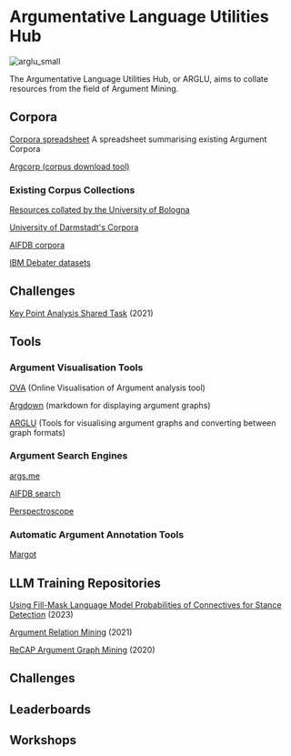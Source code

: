 # Argumentative Language Utilities Hub
![arglu_small](https://github.com/acidrobin/arglu-repo/assets/54273015/67999eb8-7742-4d63-b4b7-e2ad0bee45b1)

The Argumentative Language Utilities Hub, or ARGLU, aims to collate resources from the field of Argument Mining. 

## Corpora
[Corpora spreadsheet](https://docs.google.com/spreadsheets/d/1Wr7GalgRuXq_9JeVqqHRUY4BbUXbh3csB-BHozUm9YU/edit?usp=drive_link) A spreadsheet summarising existing Argument Corpora

[Argcorp (corpus download tool)](https://github.com/acidrobin/argcorp)

### Existing Corpus Collections

[Resources collated by the University of Bologna](http://argumentationmining.disi.unibo.it/resources.html)

[University of Darmstadt's Corpora](https://tudatalib.ulb.tu-darmstadt.de/handle/tudatalib/1997)

[AIFDB corpora](http://corpora.aifdb.org)

[IBM Debater datasets](https://research.ibm.com/haifa/dept/vst/debating_data.shtml)



## Challenges


[Key Point Analysis Shared Task](https://github.com/IBM/KPA_2021_shared_task) (2021)



## Tools
### Argument Visualisation Tools
[OVA](https://ova.arg-tech.org) (Online Visualisation of Argument analysis tool)

[Argdown](https://argdown.org/) (markdown for displaying argument graphs)

[ARGLU](https://github.com/acidrobin/arglu) (Tools for visualising argument graphs and converting between graph formats)

### Argument Search Engines

[args.me](https://args.me/index.html)

[AIFDB search](https://www.aifdb.org/search)

[Perspectroscope](https://github.com/CogComp/perspectroscope?tab=readme-ov-file)

### Automatic Argument Annotation Tools
[Margot](http://margot.disi.unibo.it/) 



## LLM Training Repositories

[Using Fill-Mask Language Model Probabilities of Connectives for Stance Detection](https://github.com/rstodden/stance-detection) (2023)

[Argument Relation Mining](https://github.com/raruidol/ArgumentRelationMining) (2021)

[ReCAP Argument Graph Mining](https://github.com/recap-utr/argument-graph-mining) (2020)



## Challenges

## Leaderboards

## Workshops
